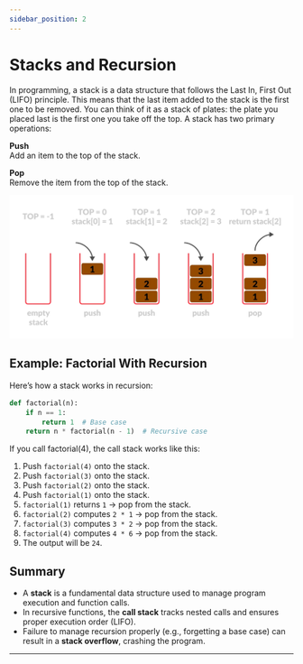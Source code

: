 ```yaml
---
sidebar_position: 2
---
```


# Stacks and Recursion

In programming, a stack is a data structure that follows the Last In, First Out (LIFO) principle. This means that the last item added to the stack is the first one to be removed. You can think of it as a stack of plates: the plate you placed last is the first one you take off the top. A stack has two primary operations: 

**Push**   
Add an item to the top of the stack.  

**Pop**  
Remove the item from the top of the stack.

![pushpop](./img/2-0.png)

## Example: Factorial With Recursion

Here’s how a stack works in recursion:

```python
def factorial(n):
    if n == 1:
        return 1  # Base case
    return n * factorial(n - 1)  # Recursive case
```

If you call factorial(4), the call stack works like this:

1. Push `factorial(4)` onto the stack.
2. Push `factorial(3)` onto the stack.
3. Push `factorial(2)` onto the stack.
4. Push `factorial(1)` onto the stack.
5. `factorial(1)` returns `1` → pop from the stack.
6. `factorial(2)` computes `2 * 1` → pop from the stack.
7. `factorial(3)` computes `3 * 2` → pop from the stack.
8. `factorial(4)` computes `4 * 6` → pop from the stack.
9. The output will be `24`.

## Summary

- A **stack** is a fundamental data structure used to manage program execution and function calls.
- In recursive functions, the **call stack** tracks nested calls and ensures proper execution order (LIFO).
- Failure to manage recursion properly (e.g., forgetting a base case) can result in a **stack overflow**, crashing the program.

---